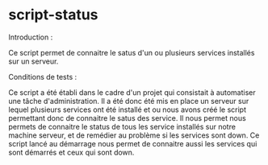 # script-status
Introduction :

Ce script permet de connaitre le satus d'un ou plusieurs services installés sur un serveur.

Conditions de tests :

Ce script a été établi dans le cadre d'un projet qui consistait à automatiser une tâche d'administration. Il a été donc été mis en place un serveur sur lequel plusieurs services ont été installé et ou nous avons créé le script permettant donc de connaitre le satus des service.
Il nous permet nous permets de connaitre le status de tous les service installés sur notre machine serveur, et de remédier au problème si les services sont down.
Ce script lancé au démarrage nous permet de connaitre aussi les services qui sont démarrés et ceux qui sont down.
